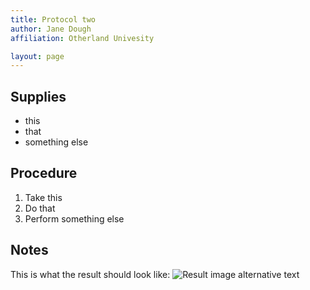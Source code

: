 ```yaml
---
title: Protocol two
author: Jane Dough
affiliation: Otherland Univesity

layout: page
---
```


## Supplies

- this
- that
- something else

## Procedure

1. Take this
2. Do that
3. Perform something else

## Notes

This is what the result should look like:
![Result image alternative text](https://www.thebluediamondgallery.com/handwriting/images/result.jpg "Result image title")
